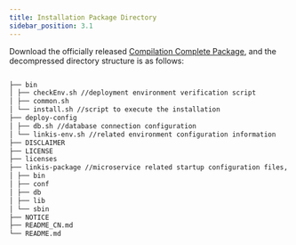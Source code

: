 ```yaml
---
title: Installation Package Directory
sidebar_position: 3.1
---
```


Download the officially released [Compilation Complete Package](https://linkis.apache.org/zh-CN/download/main), and the decompressed directory structure is as follows:

```html

├── bin
│ ├── checkEnv.sh //deployment environment verification script
│ ├── common.sh
│ └── install.sh //script to execute the installation
├── deploy-config
│ ├── db.sh //database connection configuration
│ └── linkis-env.sh //related environment configuration information
├── DISCLAIMER
├── LICENSE
├── licenses
├── linkis-package //microservice related startup configuration files, dependencies, scripts, linkis-cli, etc.
│ ├── bin
│ ├── conf
│ ├── db
│ ├── lib
│ └── sbin
├── NOTICE
├── README_CN.md
└── README.md

```